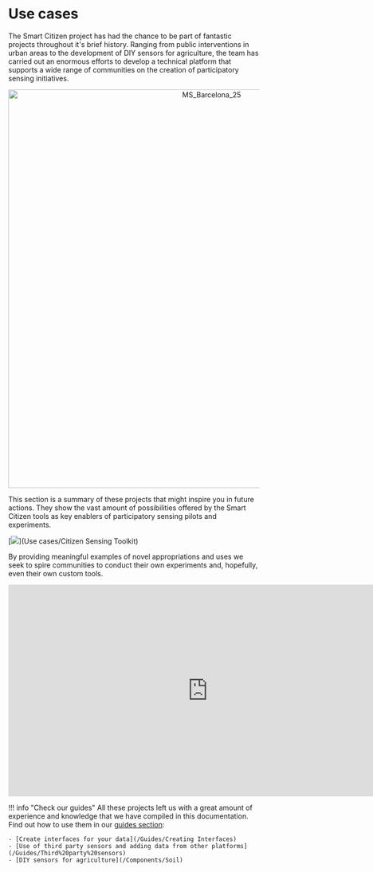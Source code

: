 # Use cases

The Smart Citizen project has had the chance to be part of fantastic projects throughout it's brief history. Ranging from public interventions in urban areas to the development of DIY sensors for agriculture, the team has carried out an enormous efforts to develop a technical platform that supports a wide range of communities on the creation of participatory sensing initiatives.

<div style="text-align: center">
<img src="https://live.staticflickr.com/4483/38165401276_ef6eacca0c_h.jpg" width="800" alt="MS_Barcelona_25">
</div>

This section is a summary of these projects that might inspire you in future actions. They show the vast amount of possibilities offered by the Smart Citizen tools as key enablers of participatory sensing pilots and experiments.

[![](https://i.imgur.com/md5MEp0.jpg)](Use cases/Citizen Sensing Toolkit)

By providing meaningful examples of novel appropriations and uses we seek to  spire communities to conduct their own experiments and, hopefully, even their  own custom tools.

<iframe width="800" height="425" src="https://www.youtube-nocookie.com/embed/hvn5LyACUYw" frameborder="0" allow="accelerometer; autoplay; encrypted-media; gyroscope; picture-in-picture" allowfullscreen></iframe>

!!! info "Check our guides"
    All these projects left us with a great amount of experience and knowledge that we have compiled in this documentation. Find out how to use them in our [guides section](/Guides):

    - [Create interfaces for your data](/Guides/Creating Interfaces)
    - [Use of third party sensors and adding data from other platforms](/Guides/Third%20party%20sensors)
    - [DIY sensors for agriculture](/Components/Soil)
